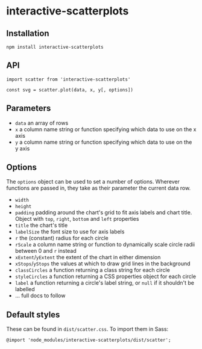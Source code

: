 # interactive-scatterplots

## Installation

```
npm install interactive-scatterplots
```

## API

```
import scatter from 'interactive-scatterplots'

const svg = scatter.plot(data, x, y[, options])
```

## Parameters

* `data` an array of rows
* `x` a column name string or function specifying which data to use on the x axis
* `y` a column name string or function specifying which data to use on the y axis

## Options

The `options` object can be used to set a number of options. Wherever functions are passed in, they take as their parameter the current data row.

* `width`
* `height`
* `padding` padding around the chart's grid to fit axis labels and chart title. Object with `top`, `right`, `bottom` and `left` properties
* `title` the chart's title
* `labelSize` the font size to use for axis labels
* `r` the (constant) radius for each circle
* `rScale` a column name string or function to dynamically scale circle radii between 0 and `r` instead
* `xExtent`/`yExtent` the extent of the chart in either dimension
* `xStops`/`yStops` the values at which to draw grid lines in the background
* `classCircles` a function returning a class string for each circle
* `styleCircles` a function returning a CSS properties object for each circle
* `label` a function returning a circle's label string, or `null` if it shouldn't be labelled
* ... full docs to follow

## Default styles

These can be found in `dist/scatter.css`. To import them in Sass:

```
@import 'node_modules/interactive-scatterplots/dist/scatter';
```

